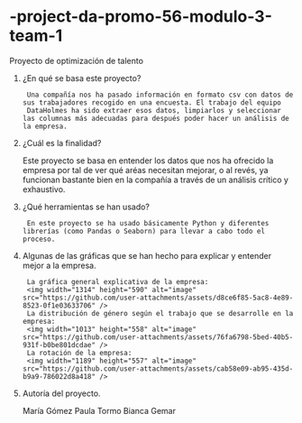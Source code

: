 # -project-da-promo-56-modulo-3-team-1

Proyecto de optimización de talento

1. ¿En qué se basa este proyecto?

		Una compañía nos ha pasado información en formato csv con datos de sus trabajadores recogido en una encuesta. El trabajo del equipo
		DataHolmes ha sido extraer esos datos, limpiarlos y seleccionar las columnas más adecuadas para después poder hacer un análisis de       la empresa.
	 
2. ¿Cuál es la finalidad?

   Este proyecto se basa en entender los datos que nos ha ofrecido la empresa por tal de ver qué aréas necesitan mejorar, o al revés, ya 			 funcionan bastante bien en la compañía a través de un análisis crítico y exhaustivo.

3. ¿Qué herramientas se han usado?

		En este proyecto se ha usado básicamente Python y diferentes librerías (como Pandas o Seaborn) para llevar a cabo todo el proceso.
  
4. Algunas de las gráficas que se han hecho para explicar y entender mejor a la empresa.

		La gráfica general explicativa de la empresa:
		<img width="1314" height="590" alt="image" src="https://github.com/user-attachments/assets/d8ce6f85-5ac8-4e89-8523-0f1e03633706" />
		La distribución de género según el trabajo que se desarrolle en la empresa:
		<img width="1013" height="558" alt="image" src="https://github.com/user-attachments/assets/76fa6798-5bed-40b5-931f-b0be801dcdae" />
		La rotación de la empresa:
		<img width="1189" height="557" alt="image" src="https://github.com/user-attachments/assets/cab58e09-ab95-435d-b9a9-786022d8a418" />

5. Autoría del proyecto.

   María Gómez
   Paula Tormo
   Bianca Gemar

